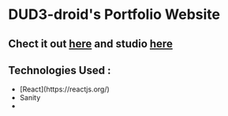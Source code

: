 # DUD3-droid's Portfolio Website
## Chect it out [here](https://dud3-droid.netlify.app/) and studio [here](https://dud3-portfolio.sanity.studio/)

## Technologies Used :
<ul>
  <li>[React](https://reactjs.org/)</li>
  <li>Sanity</li>
  <li></li>
